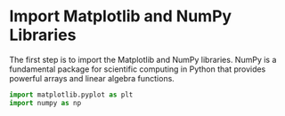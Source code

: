# Import Matplotlib and NumPy Libraries

The first step is to import the Matplotlib and NumPy libraries. NumPy is a fundamental package for scientific computing in Python that provides powerful arrays and linear algebra functions.

```python
import matplotlib.pyplot as plt
import numpy as np
```
